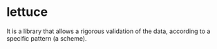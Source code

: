 # lettuce
It is a library that allows a rigorous validation of the data, according to a specific pattern (a scheme).

